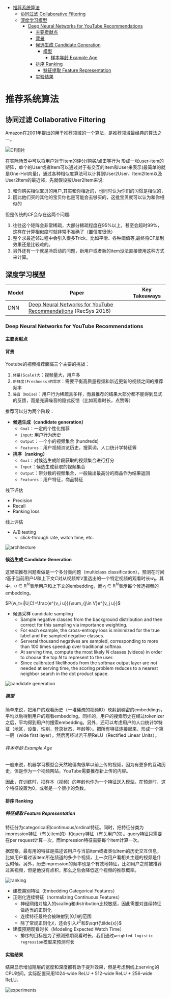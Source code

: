 - [推荐系统算法](#推荐系统算法)
  - [协同过滤 Collaborative Filtering](#协同过滤-collaborative-filtering)
  - [深度学习模型](#深度学习模型)
    - [Deep Neural Networks for YouTube Recommendations](#deep-neural-networks-for-youtube-recommendations)
      - [主要贡献点](#主要贡献点)
      - [背景](#背景)
      - [候选生成 Candidate Generation](#候选生成-candidate-generation)
        - [模型](#模型)
          - [样本年龄 Example Age](#样本年龄-example-age)
      - [排序 Ranking](#排序-ranking)
        - [特征提取 Feature Representation](#特征提取-feature-representation)
      - [实验结果](#实验结果)


# 推荐系统算法

## 协同过滤 Collaborative Filtering

Amazon在2001年提出的用于推荐领域的一个算法，是推荐领域最经典的算法之一。

![CF图片](http://kubicode.me/img/Collaborative-Filtering-Meet-to-Deep-Learning/cf.png)

在实际场景中可以将用户对于Item的评分/购买/点击等行为 形成一张user-item的矩阵，单个的User或者Item可以通过对于有交互的Item和User来表示(最简单的就是One-Hot向量)，通过各种相似度算法可以计算到User2User、Item2Item以及User2Item的最近邻，先就假设按User2Item来说:

1. 和你购买相似宝贝的用户,其实和你相近的，也同时认为你们的习惯是相似的，
2. 因此他们买的其他的宝贝你也是可能会去够买的，这批宝贝就可以认为和你相似的

但是传统的CF会存在这两个问题:

1. 往往这个矩阵会非常稀疏，大部分稀疏程度在95%以上，甚至会超时99%，这样在计算相似度时就非常不准确了（置信度很低）
2. 整个求最近邻过程中会引入很多Trick，比如平滑、各种阈值等,最终将CF拿到效果还是比较难的。
3. 另外还有一个就是冷启动的问题，新用户或者新的item没法直接使用这种方式来计算。


## 深度学习模型

| Model | Paper | Key Takeaways |
| ---- | ---- | ---- |
| DNN | [Deep Neural Networks for YouTube Recommendations](https://static.googleusercontent.com/media/research.google.com/en//pubs/archive/45530.pdf) (RecSys 2016) | |


### Deep Neural Networks for YouTube Recommendations


#### 主要贡献点


#### 背景

Youtube的视频推荐面临三个主要的挑战：
1. `体量(Scale)大`：视频量大，用户多
2. `新鲜度(Freshness)的需求`：需要平衡高质量视频和新近更新的视频之间的推荐频率
3. `噪音（Noise）`：用户行为稀疏且多样，而且推荐的结果大部分都不能得到显式的反馈，而是充满噪音的隐式反馈（比如观看时长，点赞等）

推荐可以分为两个阶段：
- **候选生成（candidate generation）**
  - `Goal`：一定的个性化推荐
  - `Input`: 用户行为历史
  - `Output`：一个小的视频集合 (hundreds)
  - `Features`：用户视频浏览历史，搜索词，人口统计学特征等
- **排序（ranking）**
  - `Goal`：对候选生成阶段获取的视频集合进行打分
  - `Input`：候选生成获取的视频集合
  - `Output`：带分数的视频集合，一般输出最高分的商品作为结果返回
  - `Features`：用户特征，商品特征

线下评估

- Precision
- Recall
- Ranking loss

线上评估

- A/B testing
  - click-through rate, watch time, etc.

![architecture](../image/dnn_youtube_architecture.png)

#### 候选生成 Candidate Generation

这里把推荐问题看做是一个多分类问题（multiclass classification），预测在时间$t$基于当前用户$U$和上下文$C$对从视频库$V$里选出的一个特定视频的观看时长$w_t$。其中，$u\in \mathbb{R}^N$表示用户和上下文的embedding，而$v_j\in \mathbb{R}^N$表示每个候选视频的embedding。

$P(w_t=i|U,C)=\frac{e^{v_i u}}{\sum_{j\in V}e^{v_j u}}$

- 候选采样 candidate sampling
  - Sample negative classes from the background distribution and then correct for this sampling via importance weighting.
  - For each example, the cross-entropy loss is minimized for the true label and the sampled negative classes.
  - Serveral thousand negatives are sampled, corresponding to more than 100 times speedup over traditional softmax.
  - At serving time, compute the most likely $N$ classes (videos) in order to choose the top $N$ to represent to the user. 
  - Since calibrated likelihoods from the softmax output layer are not needed at serving time, the scoring problem reduces to a nearest neighbor search in the dot product space.

![candidate generation](../image/youtube_candidate_generation.png)

##### 模型

简单来说，把用户的观看历史（一堆稀疏的视频ID）映射到稠密的embeddings，平均以后得到用户的观看embedding。同样的，用户的搜索历史在经过tokenizer之后，平均得到用户的搜索embedding。另外，还可以考虑用户的人口统计学特征（地区，设备，性别，登录状态，年龄等）。把所有特征连接起来，形成一个第一层（wide first layer），然后再经过若干层ReLU（Rectified Linear Units）。

###### 样本年龄 Example Age

一般来说，机器学习模型会天然地偏向很早以前上传的视频，因为有更多的互动历史，但是作为一个视频网站，YouTube需要推荐新上传的内容。

因此，在训练时，把样本（视频）的年龄也作为一个特征送入模型。在预测时，这个特征设置为0，或者是一个很小的负数。

#### 排序 Ranking

##### 特征提取 Feature Representation

特征分为categorical和continuous/ordinal特征。同时，把特征分类为impression特征（有关item的）和query特征（有关用户的）。query特征只需要在per request计算一次，而impression特征需要每个item计算一次。

据观察，最有用的特征是描述该用户与当前item或者类似item的历史交互信息，比如用户看过该item所在频道的多少个视频，上一次用户看相关主题的视频是什么时候。另外，历史impression的频率也是个有效地特征，比如用户之前被推荐过某视频，但是他没有点积，那么之后会降低这个视频的推荐概率。

![ranking](../image/youtube_ranking.png)

- 建模类别特征（Embedding Categorical Features）
- 正则化连续特征（normalizing Continuous Features）
  - 神经网络对输入的scaling和distribution比较敏感，因此需要对连续特征做适当的正则化
  - 连续特征最终会被映射到[0,1)的范围
  - 除了常规正则化$\tilde{x}$，还会引入$\tilde{x}^2$和$\sqrt{\tilde{x}}$
- 建模预期观看时长（Modeling Expected Watch Time）
  - 排序的目标是为了预测预期观看时长，我们通过`weighted logistic regression`模型来预测时长

#### 实验结果

结果显示增加隐层的宽度和深度都有助于提升效果，但是考虑到线上serving的CPU时间，实际配置采用1024-wide ReLU + 512-wide ReLU + 256-wide ReLU。

![experiments](../image/youtube_experiments.png)